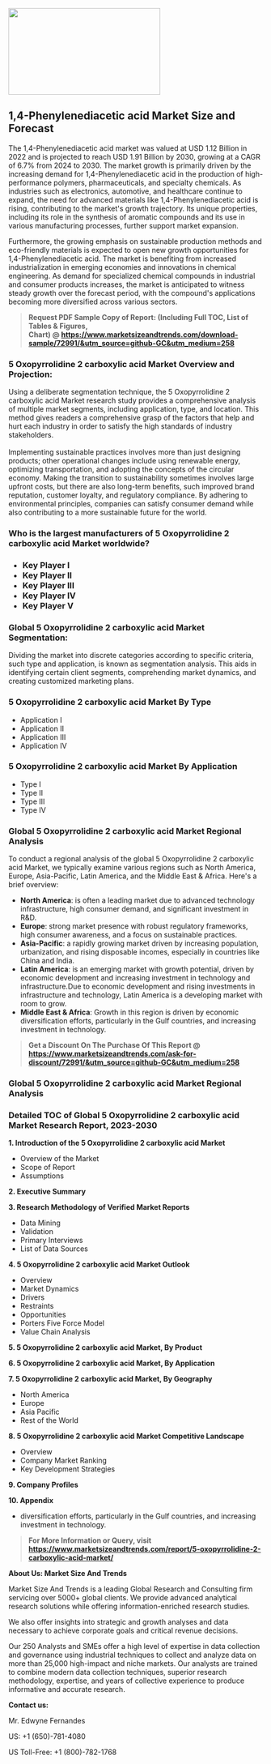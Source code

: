 <p><img class="alignnone size-medium wp-image-20088" src="https://ffe5etoiles.com/wp-content/uploads/2024/12/MST1-300x171.png" alt="" width="300" height="171" /></p><h2>1,4-Phenylenediacetic acid Market Size and Forecast</h2><p>The 1,4-Phenylenediacetic acid market was valued at USD 1.12 Billion in 2022 and is projected to reach USD 1.91 Billion by 2030, growing at a CAGR of 6.7% from 2024 to 2030. The market growth is primarily driven by the increasing demand for 1,4-Phenylenediacetic acid in the production of high-performance polymers, pharmaceuticals, and specialty chemicals. As industries such as electronics, automotive, and healthcare continue to expand, the need for advanced materials like 1,4-Phenylenediacetic acid is rising, contributing to the market's growth trajectory. Its unique properties, including its role in the synthesis of aromatic compounds and its use in various manufacturing processes, further support market expansion.</p><p>Furthermore, the growing emphasis on sustainable production methods and eco-friendly materials is expected to open new growth opportunities for 1,4-Phenylenediacetic acid. The market is benefiting from increased industrialization in emerging economies and innovations in chemical engineering. As demand for specialized chemical compounds in industrial and consumer products increases, the market is anticipated to witness steady growth over the forecast period, with the compound's applications becoming more diversified across various sectors.</p></p><blockquote id="" class=""><strong>Request PDF Sample Copy of Report: (Including Full TOC, List of Tables &amp; Figures, Chart)&nbsp;@&nbsp;<strong><a href="https://www.marketsizeandtrends.com/download-sample/72991/&utm_source=github-GC&utm_medium=258" target="_blank">https://www.marketsizeandtrends.com/download-sample/72991/&utm_source=github-GC&utm_medium=258</a></strong></strong></blockquote><h3 id="" class="">5 Oxopyrrolidine 2 carboxylic acid Market&nbsp;Overview and Projection:</h3><p id="" class="">Using a deliberate segmentation technique, the 5 Oxopyrrolidine 2 carboxylic acid Market research study provides a comprehensive analysis of multiple market segments, including application, type, and location. This method gives readers a comprehensive grasp of the factors that help and hurt each industry in order to satisfy the high standards of industry stakeholders. <br /> <br />Implementing sustainable practices involves more than just designing products; other operational changes include using renewable energy, optimizing transportation, and adopting the concepts of the circular economy. Making the transition to sustainability sometimes involves large upfront costs, but there are also long-term benefits, such improved brand reputation, customer loyalty, and regulatory compliance. By adhering to environmental principles, companies can satisfy consumer demand while also contributing to a more sustainable future for the world.</p><h3 id="" class="">Who is the largest manufacturers of&nbsp;5 Oxopyrrolidine 2 carboxylic acid Market worldwide?</h3><h3 class=""><p><ul><li>Key Player I </li><li> Key Player II </li><li> Key Player III </li><li> Key Player IV </li><li> Key Player V</li></ul></p></h3><h3 id="" class="">Global&nbsp;5 Oxopyrrolidine 2 carboxylic acid Market Segmentation:</h3><p id="" class="">Dividing the market into discrete categories according to specific criteria, such type and application, is known as segmentation analysis. This aids in identifying certain client segments, comprehending market dynamics, and creating customized marketing plans.</p><h3 id="" class="">5 Oxopyrrolidine 2 carboxylic acid Market&nbsp;By Type</h3><p><p><ul><li>Application I</li><li> Application II</li><li> Application III</li><li> Application IV</p></li></ul></p></p><h3 id="" class="">5 Oxopyrrolidine 2 carboxylic acid Market&nbsp;By Application</h3><p class=""><p><ul><li>Type I</li><li> Type II</li><li> Type III</li><li> Type IV</li></ul></p></p><h3 id="" class="">Global 5 Oxopyrrolidine 2 carboxylic acid Market Regional Analysis</h3><p id="" class="">To conduct a regional analysis of the global 5 Oxopyrrolidine 2 carboxylic acid Market, we typically examine various regions such as North America, Europe, Asia-Pacific, Latin America, and the Middle East &amp; Africa. Here's a brief overview:</p><ul><li><strong>North America</strong>: is often a leading market due to advanced technology infrastructure, high consumer demand, and significant investment in R&amp;D.</li><li><strong>Europe</strong>: strong market presence with robust regulatory frameworks, high consumer awareness, and a focus on sustainable practices.</li><li><strong>Asia-Pacific</strong>: a rapidly growing market driven by increasing population, urbanization, and rising disposable incomes, especially in countries like China and India.</li><li><strong>Latin America</strong>: is an emerging market with growth potential, driven by economic development and increasing investment in technology and infrastructure.Due to economic development and rising investments in infrastructure and technology, Latin America is a developing market with room to grow.</li><li><strong>Middle East &amp; Africa</strong>: Growth in this region is driven by economic diversification efforts, particularly in the Gulf countries, and increasing investment in technology.</li></ul><blockquote id="" class=""><strong>Get a Discount On The Purchase Of This Report @ <strong><a href="https://www.marketsizeandtrends.com/ask-for-discount/72991/&utm_source=github-GC&utm_medium=258" target="_blank">https://www.marketsizeandtrends.com/ask-for-discount/72991/&utm_source=github-GC&utm_medium=258</a></strong></strong></blockquote><h3 id="" class="">Global 5 Oxopyrrolidine 2 carboxylic acid Market Regional Analysis</h3><h3 id="" class="">Detailed TOC of Global 5 Oxopyrrolidine 2 carboxylic acid Market Research Report, 2023-2030</h3><p id="" class=""><strong>1. Introduction of the 5 Oxopyrrolidine 2 carboxylic acid Market</strong></p><ul><li>Overview of the Market</li><li>Scope of Report</li><li>Assumptions</li></ul><p id="" class=""><strong>2. Executive Summary</strong></p><p id="" class=""><strong>3. Research Methodology of Verified Market Reports</strong></p><ul><li>Data Mining</li><li>Validation</li><li>Primary Interviews</li><li>List of Data Sources</li></ul><p id="" class=""><strong>4. 5 Oxopyrrolidine 2 carboxylic acid Market Outlook</strong></p><ul><li>Overview</li><li>Market Dynamics</li><li>Drivers</li><li>Restraints</li><li>Opportunities</li><li>Porters Five Force Model</li><li>Value Chain Analysis</li></ul><p id="" class=""><strong>5. 5 Oxopyrrolidine 2 carboxylic acid Market, By Product</strong></p><p id="" class=""><strong>6. 5 Oxopyrrolidine 2 carboxylic acid Market, By Application</strong></p><p id="" class=""><strong>7. 5 Oxopyrrolidine 2 carboxylic acid Market, By Geography</strong></p><ul><li>North America</li><li>Europe</li><li>Asia Pacific</li><li>Rest of the World</li></ul><p id="" class=""><strong>8. 5 Oxopyrrolidine 2 carboxylic acid Market Competitive Landscape</strong></p><ul><li>Overview</li><li>Company Market Ranking</li><li>Key Development Strategies</li></ul><p id="" class=""><strong>9. Company Profiles</strong></p><p id="" class=""><strong>10. Appendix</strong></p><ul><li>diversification efforts, particularly in the Gulf countries, and increasing investment in technology.</li></ul><blockquote id="" class=""><strong>For More Information or Query, visit <strong><strong><a href="https://www.marketsizeandtrends.com/report/5-oxopyrrolidine-2-carboxylic-acid-market/" target="_blank">https://www.marketsizeandtrends.com/report/5-oxopyrrolidine-2-carboxylic-acid-market/</a></strong></strong></strong></blockquote><p id="" class=""><strong>About Us: Market Size And Trends</strong></p><p id="" class="">Market Size And Trends is a leading Global Research and Consulting firm servicing over 5000+ global clients. We provide advanced analytical research solutions while offering information-enriched research studies.</p><p id="" class="">We also offer insights into strategic and growth analyses and data necessary to achieve corporate goals and critical revenue decisions.</p><p id="" class="">Our 250 Analysts and SMEs offer a high level of expertise in data collection and governance using industrial techniques to collect and analyze data on more than 25,000 high-impact and niche markets. Our analysts are trained to combine modern data collection techniques, superior research methodology, expertise, and years of collective experience to produce informative and accurate research.</p><p id="" class=""><strong>Contact us:</strong></p><p id="" class="">Mr. Edwyne Fernandes</p><p id="" class="">US: +1 (650)-781-4080</p><p id="" class="">US Toll-Free: +1 (800)-782-1768</p>
